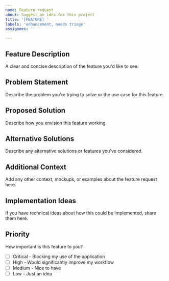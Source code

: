 ```yaml
---
name: Feature request
about: Suggest an idea for this project
title: '[FEATURE] '
labels: 'enhancement, needs triage'
assignees: ''

---
```


## Feature Description
A clear and concise description of the feature you'd like to see.

## Problem Statement
Describe the problem you're trying to solve or the use case for this feature.

## Proposed Solution
Describe how you envision this feature working.

## Alternative Solutions
Describe any alternative solutions or features you've considered.

## Additional Context
Add any other context, mockups, or examples about the feature request here.

## Implementation Ideas
If you have technical ideas about how this could be implemented, share them here.

## Priority
How important is this feature to you?
- [ ] Critical - Blocking my use of the application
- [ ] High - Would significantly improve my workflow
- [ ] Medium - Nice to have
- [ ] Low - Just an idea
